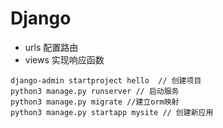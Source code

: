 # Django
- urls 配置路由
- views 实现响应函数
```shell
django-admin startproject hello  // 创建项目
python3 manage.py runserver // 启动服务
python3 manage.py migrate //建立orm映射
python3 manage.py startapp mysite // 创建新应用
```
